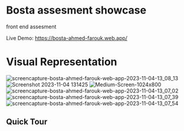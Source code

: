# Bosta assesment showcase

front end assesment

Live Demo: https://bosta-ahmed-farouk.web.app/

# Visual Representation


![screencapture-bosta-ahmed-farouk-web-app-2023-11-04-13_08_13](https://github.com/ahmedfarouk2000/Bosta-Tracking/assets/93868173/a6f5ce9b-9685-4805-afa3-52cb8dfa0662)
![Screenshot 2023-11-04 131425](https://github.com/ahmedfarouk2000/Bosta-Tracking/assets/93868173/02c5b3af-0a0a-4c82-a7f1-efbeff25679f)
![Medium-Screen-1024x800](https://github.com/ahmedfarouk2000/Bosta-Tracking/assets/93868173/4d4d5757-60d5-4c08-a9a2-f0566ac59503)
![screencapture-bosta-ahmed-farouk-web-app-2023-11-04-13_07_02](https://github.com/ahmedfarouk2000/Bosta-Tracking/assets/93868173/ee98f4f0-8c94-4358-ba7c-8d75d0daf940)
![screencapture-bosta-ahmed-farouk-web-app-2023-11-04-13_07_39](https://github.com/ahmedfarouk2000/Bosta-Tracking/assets/93868173/d8d4b432-2d6f-4434-820c-facea6dad62a)
![screencapture-bosta-ahmed-farouk-web-app-2023-11-04-13_07_54](https://github.com/ahmedfarouk2000/Bosta-Tracking/assets/93868173/2d6e1e93-278b-4035-8225-a3883e08571b)



## Quick Tour





